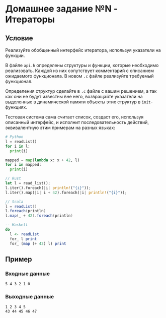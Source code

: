 # Домашнее задание №N - Итераторы

## Условие

Реализуйте обобщенный интерфейс итератора, используя указатели на функции.

В файле `api.h` определены структуры и функции, которые необходимо реализовать. Каждой из них сопутствует комментарий с описанием ожидаемого функционала. В новом `.c` файле реализуйте требуемый функционал.

Определения структур сделайте в `.c` файле с вашим решением, а так как они не будут известны вне него, возвращайте указатели на выделенные в динамической памяти объекты этих структур в `init`-функциях.

Тестовая система сама считает список, создаст его, используя описанный интерфейс, и исполнит последовательность действий, эквивалентную этим примерам на разных языках:

```python
# Python
l = readList()
for i in l:
  print(i)

mapped = map(lambda x: x + 42, l)
for i in mapped:
  print(i)
```

```rust
// Rust
let l = read_list();
l.iter().foreach(|i| println!("{i}"));
l.iter().map(|i| i + 42).foreach(|i| println!("{i}"));
```

```scala
// Scala
l = readList()
l.foreach(println)
l.map(_ + 42).foreach(println)
```

```haskell
-- Haskell
do
  l <- readList
  for_ l print
  for_ (map (+ 42) l) print
```

## Пример

### Входные данные

```
5 4 3 2 1 0
```

### Выходные данные

```
1 2 3 4 5
43 44 45 46 47
```

